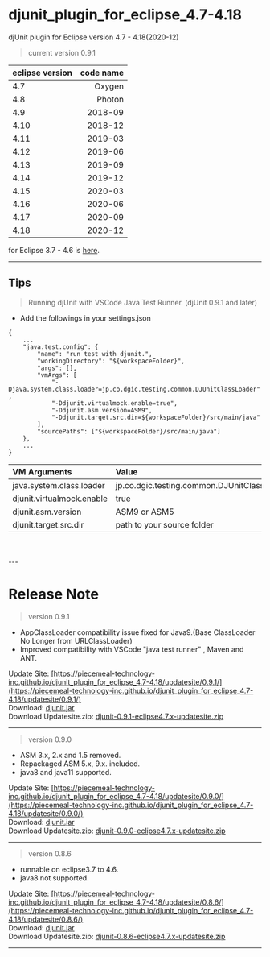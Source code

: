 # djunit_plugin_for_eclipse_4.7-4.18
djUnit plugin for Eclipse version 4.7 - 4.18(2020-12)  

>current version 0.9.1

|eclipse version|code name|
|:--|--:|
|4.7|Oxygen|
|4.8|Photon|
|4.9|2018-09|
|4.10|2018-12|
|4.11|2019-03|
|4.12|2019-06|
|4.13|2019-09|
|4.14|2019-12|
|4.15|2020-03|
|4.16|2020-06|
|4.17|2020-09|
|4.18|2020-12|

for Eclipse 3.7 - 4.6 is [here](https://piecemeal-technology-inc.github.io/djunit_plugin_for_eclipse_3.7-4.6/).

---

## Tips
> Running djUnit with VSCode Java Test Runner. (djUnit 0.9.1 and later)

- Add the followings in your settings.json
```
{
    ...
    "java.test.config": {
        "name": "run test with djunit.",
        "workingDirectory": "${workspaceFolder}",
        "args": [],
        "vmArgs": [ 
            "-Djava.system.class.loader=jp.co.dgic.testing.common.DJUnitClassLoader" ,
            "-Ddjunit.virtualmock.enable=true",
            "-Ddjunit.asm.version=ASM9",
            "-Ddjunit.target.src.dir=${workspaceFolder}/src/main/java"
        ],
        "sourcePaths": ["${workspaceFolder}/src/main/java"]
    },
    ...
}
```
|VM Arguments|Value|Default|Required|
|:--|:--|:-:|:-:|
|java.system.class.loader|jp.co.dgic.testing.common.DJUnitClassLoader||Yes|
|djunit.virtualmock.enable|true||Yes|
|djunit.asm.version|ASM9 or ASM5|ASM9|No|
|djunit.target.src.dir|path to your source folder||Yes|

<br>
<br>
---

# Release Note
> version 0.9.1
- AppClassLoader compatibility issue fixed for Java9.(Base ClassLoader No Longer from URLClassLoader)
- Improved compatibility with VSCode "java test runner" , Maven and ANT.

Update Site: [https://piecemeal-technology-inc.github.io/djunit_plugin_for_eclipse_4.7-4.18/updatesite/0.9.1/](https://piecemeal-technology-inc.github.io/djunit_plugin_for_eclipse_4.7-4.18/updatesite/0.9.1/)  
Download: [djunit.jar](https://piecemeal-technology-inc.github.io/djunit_plugin_for_eclipse_4.7-4.18/updatesite/0.9.1/djunit-0.9.1.jar)  
Download Updatesite.zip: [djunit-0.9.1-eclipse4.7.x-updatesite.zip](https://piecemeal-technology-inc.github.io/djunit_plugin_for_eclipse_4.7-4.18/updatesite/0.9.1/djunit-0.9.1-eclipse4.7.x-updatesite.zip)  

---

> version 0.9.0
- ASM 3.x, 2.x and 1.5 removed.
- Repackaged ASM 5.x, 9.x. included.
- java8 and java11 supported.

Update Site: [https://piecemeal-technology-inc.github.io/djunit_plugin_for_eclipse_4.7-4.18/updatesite/0.9.0/](https://piecemeal-technology-inc.github.io/djunit_plugin_for_eclipse_4.7-4.18/updatesite/0.9.0/)  
Download: [djunit.jar](https://piecemeal-technology-inc.github.io/djunit_plugin_for_eclipse_4.7-4.18/updatesite/0.9.0/djunit-0.9.0.jar)  
Download Updatesite.zip: [djunit-0.9.0-eclipse4.7.x-updatesite.zip](https://piecemeal-technology-inc.github.io/djunit_plugin_for_eclipse_4.7-4.18/updatesite/0.9.0/djunit-0.9.0-eclipse4.7.x-updatesite.zip)  

---

> version 0.8.6
- runnable on eclipse3.7 to 4.6.
- java8 not supported.

Update Site: [https://piecemeal-technology-inc.github.io/djunit_plugin_for_eclipse_4.7-4.18/updatesite/0.8.6/](https://piecemeal-technology-inc.github.io/djunit_plugin_for_eclipse_4.7-4.18/updatesite/0.8.6/)  
Download: [djunit.jar](https://piecemeal-technology-inc.github.io/djunit_plugin_for_eclipse_4.7-4.18/updatesite/0.8.6/djunit-0.8.6.jar)  
Download Updatesite.zip: [djunit-0.8.6-eclipse4.7.x-updatesite.zip](https://piecemeal-technology-inc.github.io/djunit_plugin_for_eclipse_4.7-4.18/updatesite/0.8.6/djunit-0.8.6-eclipse4.7.x-updatesite.zip)  

---

